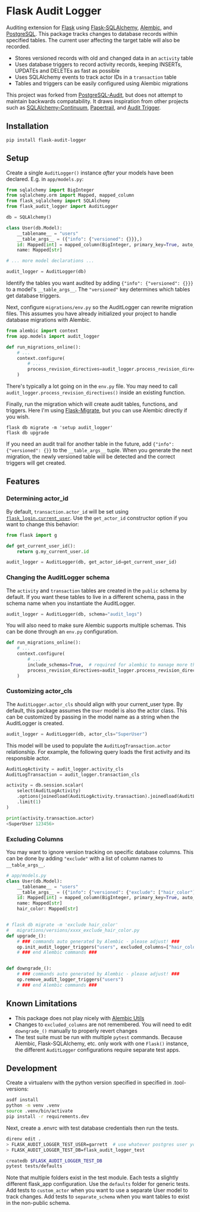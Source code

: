 # Flask Audit Logger

Auditing extension for [Flask](https://flask.palletsprojects.com/en/3.0.x/) using [Flask-SQLAlchemy](https://flask-sqlalchemy.palletsprojects.com/en/3.1.x/), [Alembic](https://alembic.sqlalchemy.org/en/latest/index.html), and [PostgreSQL](https://www.postgresql.org/).
This package tracks changes to database records within specified tables.
The current user affecting the target table will also be recorded.

- Stores versioned records with old and changed data in an `activity` table
- Uses database triggers to record activity records, keeping INSERTs, UPDATEs and DELETEs as fast as possible
- Uses SQLAlchemy events to track actor IDs in a `transaction` table
- Tables and triggers can be easily configured using Alembic migrations

This project was forked from [PostgreSQL-Audit](https://github.com/kvesteri/postgresql-audit), but does not attempt to maintain backwards compatability.
It draws inspiration from other projects such as [SQLAlchemy-Continuum](https://github.com/kvesteri/SQLAlchemy-Continuum), [Papertrail](https://github.com/airblade/paper_trail), and [Audit Trigger](https://github.com/2ndQuadrant/audit-trigger).

## Installation

```
pip install flask-audit-logger
```

## Setup

Create a single `AuditLogger()` instance _after_ your models have been declared. E.g. in `app/models.py`:

```python
from sqlalchemy import BigInteger
from sqlalchemy.orm import Mapped, mapped_column
from flask_sqlalchemy import SQLAlchemy
from flask_audit_logger import AuditLogger

db = SQLAlchemy()

class User(db.Model):
    __tablename__ = "users"
    __table_args__ = ({"info": {"versioned": {}}},)
    id: Mapped[int] = mapped_column(BigInteger, primary_key=True, auto_increment=True)
    name: Mapped[str]

# ... more model declarations ...

audit_logger = AuditLogger(db)
```

Identify the tables you want audited by adding `{"info": {"versioned": {}}}` to a model's `__table_args__`.
The `"versioned"` key determines which tables get database triggers.

Next, configure `migrations/env.py` so the AuditLogger can rewrite migration files.
This assumes you have already initialized your project to handle database migrations with Alembic.

```python
from alembic import context
from app.models import audit_logger

def run_migrations_online():
    # ...
    context.configure(
        # ...
        process_revision_directives=audit_logger.process_revision_directives,
    )
```

There's typically a lot going on in the `env.py` file.
You may need to call `audit_logger.process_revision_directives()` inside an existing function.

Finally, run the migration which will create audit tables, functions, and triggers.
Here I'm using [Flask-Migrate](https://flask-migrate.readthedocs.io/en/latest/), but you can use Alembic directly if you wish.

```
flask db migrate -m 'setup audit_logger'
flask db upgrade
```

If you need an audit trail for another table in the future, add `{"info": {"versioned": {}}` to the `__table_args__` tuple.
When you generate the next migration, the newly versioned table will be detected and the correct triggers will get created.

## Features

### Determining actor_id

By default, `transaction.actor_id` will be set using [`flask_login.current_user`](https://flask-login.readthedocs.io/en/latest/#flask_login.current_user).
Use the `get_actor_id` constructor option if you want to change this behavior:

```python
from flask import g

def get_current_user_id():
    return g.my_current_user.id

audit_logger = AuditLogger(db, get_actor_id=get_current_user_id)
```

### Changing the AuditLogger schema

The `activity` and `transaction` tables are created in the `public` schema by default.
If you want these tables to live in a different schema, pass in the schema name when you instantiate the AuditLogger.

```python
audit_logger = AuditLogger(db, schema="audit_logs")
```

You will also need to make sure Alembic supports multiple schemas.
This can be done through an `env.py` configuration.

```python
def run_migrations_online():
    # ...
    context.configure(
        # ...
        include_schemas=True,  # required for alembic to manage more than the 'public' schema
        process_revision_directives=audit_logger.process_revision_directives,
    )
```

### Customizing actor_cls

The `AuditLogger.actor_cls` should align with your current_user type.
By default, this package assumes the `User` model is also the actor class.
This can be customized by passing in the model name as a string when the AuditLogger is created.

```python
audit_logger = AuditLogger(db, actor_cls="SuperUser")
```

This model will be used to populate the `AuditLogTransaction.actor` relationship.
For example, the following query loads the first activity and its responsible actor.

```python
AuditLogActivity = audit_logger.activity_cls
AuditLogTransaction = audit_logger.transaction_cls

activity = db.session.scalar(
    select(AuditLogActivity)
    .options(joinedload(AuditLogActivity.transaction).joinedload(AuditLogTransaction.actor))
    .limit(1)
)

print(activity.transaction.actor)
<SuperUser 123456>
```

### Excluding Columns

You may want to ignore version tracking on specific database columns.
This can be done by adding `"exclude"` with a list of column names to `__table_args__`.

```python
# app/models.py
class User(db.Model):
    __tablename__ = "users"
    __table_args__ = ({"info": {"versioned": {"exclude": ["hair_color"]}}},)
    id: Mapped[int] = mapped_column(BigInteger, primary_key=True, auto_increment=True)
    name: Mapped[str]
    hair_color: Mapped[str]


# flask db migrate -m 'exclude hair_color'
#   migrations/versions/xxxx_exclude_hair_color.py
def upgrade_():
    # ### commands auto generated by Alembic - please adjust! ###
    op.init_audit_logger_triggers("users", excluded_columns=["hair_color"])
    # ### end Alembic commands ###


def downgrade_():
    # ### commands auto generated by Alembic - please adjust! ###
    op.remove_audit_logger_triggers("users")
    # ### end Alembic commands ###
```

## Known Limitations

- This package does not play nicely with [Alembic Utils](https://github.com/olirice/alembic_utils)
- Changes to `excluded_columns` are not remembered. You will need to edit `downgrade_()` manually to properly revert changes
- The test suite must be run with multiple `pytest` commands. Because Alembic, Flask-SQLAlchemy, etc. only work with one `Flask()` instance, the different `AuditLogger` configurations require separate test apps.

## Development

Create a virtualenv with the python version specified in specified in .tool-versions:

```bash
asdf install
python -m venv .venv
source .venv/bin/activate
pip install -r requirements.dev
```

Next, create a .envrc with test database credentials then run the tests.

```bash
direnv edit .
> FLASK_AUDIT_LOGGER_TEST_USER=garrett  # use whatever postgres user you prefer
> FLASK_AUDIT_LOGGER_TEST_DB=flask_audit_logger_test

createdb $FLASK_AUDIT_LOGGER_TEST_DB
pytest tests/defaults
```

Note that multiple folders exist in the test module.
Each tests a slightly different flask_app configuration.
Use the `defaults` folder for generic tests.
Add tests to `custom_actor` when you want to use a separate User model to track changes.
Add tests to `separate_schema` when you want tables to exist in the non-public schema.

